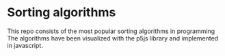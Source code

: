 # Sorting algorithms

This repo consists of the most popular sorting algorithms in programming<br>
The algorithms have been visualized with the p5js library and implemented in javascript.
